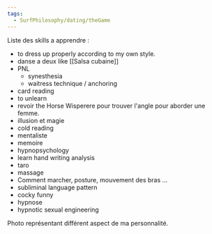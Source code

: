 ```yaml
---
tags:
  - SurfPhilosophy/dating/theGame
---
```

Liste des skills a apprendre :
-  to dress up properly according to my own style.
- danse a deux like [[Salsa cubaine]]
- PNL 
	- synesthesia
	- waitress technique / anchoring
- card reading 
- to unlearn
- revoir the Horse Wisperere pour trouver l'angle pour aborder une femme. 
- illusion et magie
- cold reading
- mentaliste
- memoire 
- hypnopsychology
- learn hand writing analysis
- taro
- massage
- Comment marcher, posture, mouvement des bras ...
- subliminal language pattern
- cocky funny
- hypnose
- hypnotic sexual engineering


Photo représentant différent aspect de ma personnalité.